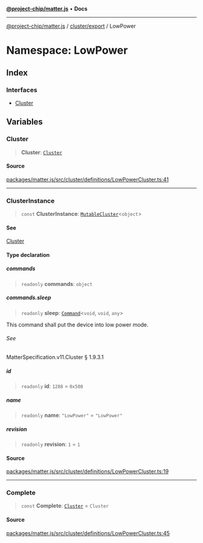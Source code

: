 [**@project-chip/matter.js**](../../../../README.md) • **Docs**

***

[@project-chip/matter.js](../../../../modules.md) / [cluster/export](../../README.md) / LowPower

# Namespace: LowPower

## Index

### Interfaces

- [Cluster](interfaces/Cluster.md)

## Variables

### Cluster

> **Cluster**: [`Cluster`](interfaces/Cluster.md)

#### Source

[packages/matter.js/src/cluster/definitions/LowPowerCluster.ts:41](https://github.com/project-chip/matter.js/blob/7a8cbb56b87d4ccf34bec5a9a95ab40a1711324f/packages/matter.js/src/cluster/definitions/LowPowerCluster.ts#L41)

***

### ClusterInstance

> `const` **ClusterInstance**: [`MutableCluster`](../../interfaces/MutableCluster.md)\<`object`\>

#### See

[Cluster](README.md#cluster)

#### Type declaration

##### commands

> `readonly` **commands**: `object`

##### commands.sleep

> `readonly` **sleep**: [`Command`](../../interfaces/Command.md)\<`void`, `void`, `any`\>

This command shall put the device into low power mode.

###### See

MatterSpecification.v11.Cluster § 1.9.3.1

##### id

> `readonly` **id**: `1288` = `0x508`

##### name

> `readonly` **name**: `"LowPower"` = `"LowPower"`

##### revision

> `readonly` **revision**: `1` = `1`

#### Source

[packages/matter.js/src/cluster/definitions/LowPowerCluster.ts:19](https://github.com/project-chip/matter.js/blob/7a8cbb56b87d4ccf34bec5a9a95ab40a1711324f/packages/matter.js/src/cluster/definitions/LowPowerCluster.ts#L19)

***

### Complete

> `const` **Complete**: [`Cluster`](interfaces/Cluster.md) = `Cluster`

#### Source

[packages/matter.js/src/cluster/definitions/LowPowerCluster.ts:45](https://github.com/project-chip/matter.js/blob/7a8cbb56b87d4ccf34bec5a9a95ab40a1711324f/packages/matter.js/src/cluster/definitions/LowPowerCluster.ts#L45)
